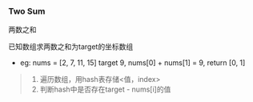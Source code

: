 ### Two Sum

两数之和

已知数组求两数之和为target的坐标数组

- eg: nums = [2, 7, 11, 15] target 9, nums[0] + nums[1] = 9, return [0, 1]

> 1. 遍历数组，用hash表存储<值，index>
> 2. 判断hash中是否存在target - nums[i]的值

